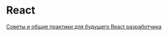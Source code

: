 # React #

[Советы и общие практики для будущего React разработчика](tips-and-general-practices-for-future-react-developer.md)

